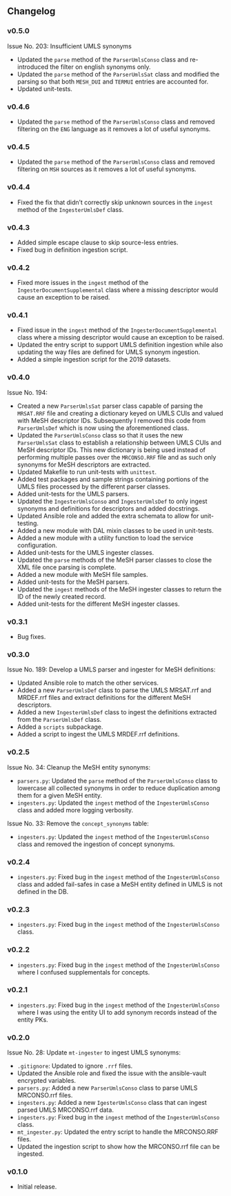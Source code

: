 ## Changelog

### v0.5.0

Issue No. 203: Insufficient UMLS synonyms

- Updated the `parse` method of the `ParserUmlsConso` class and re-introduced the filter on english synonyms only.
- Updated the `parse` method of the `ParserUmlsSat` class and modified the parsing so that both `MESH_DUI` and `TERMUI` entries are accounted for.
- Updated unit-tests.

### v0.4.6

- Updated the `parse` method of the `ParserUmlsConso` class and removed filtering on the `ENG` language as it removes a lot of useful synonyms.

### v0.4.5

- Updated the `parse` method of the `ParserUmlsConso` class and removed filtering on `MSH` sources as it removes a lot of useful synonyms.

### v0.4.4

- Fixed the fix that didn’t correctly skip unknown sources in the `ingest` method of the `IngesterUmlsDef` class.

### v0.4.3

- Added simple escape clause to skip source-less entries.
- Fixed bug in definition ingestion script.

### v0.4.2

- Fixed more issues in the `ingest` method of the `IngesterDocumentSupplemental` class where a missing descriptor would cause an exception to be raised.

### v0.4.1

- Fixed issue in the `ingest` method of the `IngesterDocumentSupplemental` class where a missing descriptor would cause an exception to be raised.
- Updated the entry script to support UMLS definition ingestion while also updating the way files are defined for UMLS synonym ingestion.
- Added a simple ingestion script for the 2019 datasets.

### v0.4.0

Issue No. 194:

- Created a new `ParserUmlsSat` parser class capable of parsing the `MRSAT.RRF` file and creating a dictionary keyed on UMLS CUIs and valued with MeSH descriptor IDs. Subsequently I removed this code from `ParserUmlsDef` which is now using the aforementioned class.
- Updated the `ParserUmlsConso` class so that it uses the new `ParserUmlsSat` class to establish a relationship between UMLS CUIs and MeSH descriptor IDs. This new dictionary is being used instead of performing multiple passes over the `MRCONSO.RRF` file and as such only synonyms for MeSH descriptors are extracted.
- Updated Makefile to run unit-tests with `unittest`.
- Added test packages and sample strings containing portions of the UMLS files processed by the different parser classes.
- Added unit-tests for the UMLS parsers.
- Updated the `IngesterUmlsConso` and `IngesterUmlsDef` to only ingest synonyms and definitions for descriptors and added docstrings.
- Updated Ansible role and added the extra schemata to allow for unit-testing.
- Added a new module with DAL mixin classes to be used in unit-tests.
- Added a new module with a utility function to load the service configuration.
- Added unit-tests for the UMLS ingester classes.
- Updated the `parse` methods of the MeSH parser classes to close the XML file once parsing is complete.
- Added a new module with MeSH file samples.
- Added unit-tests for the MeSH parsers.
- Updated the `ingest` methods of the MeSH ingester classes to return the ID of the newly created record.
- Added unit-tests for the different MeSH ingester classes.

### v0.3.1

- Bug fixes.

### v0.3.0

Issue No. 189: Develop a UMLS parser and ingester for MeSH definitions:

- Updated Ansible role to match the other services.
- Added a new `ParserUmlsDef` class to parse the UMLS MRSAT.rrf and MRDEF.rrf files and extract definitions for the different MeSH descriptors.
- Added a new `IngesterUmlsDef` class to ingest the definitions extracted from the `ParserUmlsDef` class.
- Added a `scripts` subpackage.
- Added a script to ingest the UMLS MRDEF.rrf definitions.

### v0.2.5

Issue No. 34: Cleanup the MeSH entity synonyms:

- `parsers.py`: Updated the `parse` method of the `ParserUmlsConso` class to lowercase all collected synonyms in order to reduce duplication among them for a given MeSH entity.
- `ingesters.py`: Updated the `ingest` method of the `IngesterUmlsConso` class and added more logging verbosity.

Issue No. 33: Remove the `concept_synonyms` table:

- `ingesters.py`: Updated the `ingest` method of the `IngesterUmlsConso` class and removed the ingestion of concept synonyms.

### v0.2.4

- `ingesters.py`: Fixed bug in the `ingest` method of the `IngesterUmlsConso` class and added fail-safes in case a MeSH entity defined in UMLS is not defined in the DB.

### v0.2.3

- `ingesters.py`: Fixed bug in the `ingest` method of the `IngesterUmlsConso` class.

### v0.2.2

- `ingesters.py`: Fixed bug in the `ingest` method of the `IngesterUmlsConso` where I confused supplementals for concepts.

### v0.2.1

- `ingesters.py`: Fixed bug in the `ingest` method of the `IngesterUmlsConso` where I was using the entity UI to add synonym records instead of the entity PKs.

### v0.2.0

Issue No. 28: Update `mt-ingester` to ingest UMLS synonyms:

- `.gitignore`: Updated to ignore `.rrf` files.
- Updated the Ansible role and fixed the issue with the ansible-vault encrypted variables.
- `parsers.py`: Added a new `ParserUmlsConso` class to parse UMLS MRCONSO.rrf files.
- `ingesters.py`: Added a new `IgesterUmlsConso` class that can ingest parsed UMLS MRCONSO.rrf data.
- `ingesters.py`: Fixed bug in the `ingest` method of the `IngesterUmlsConso` class.
- `mt_ingester.py`: Updated the entry script to handle the MRCONSO.RRF files.
- Updated the ingestion script to show how the MRCONSO.rrf file can be ingested.

### v0.1.0

- Initial release.
